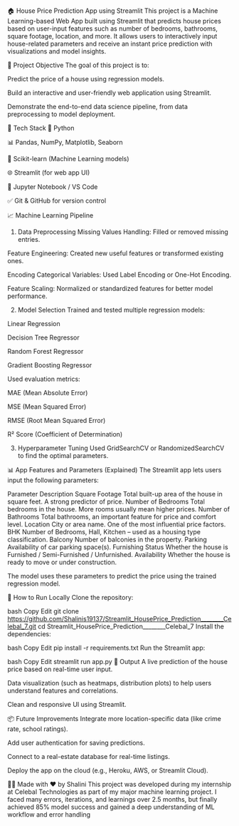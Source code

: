 🏠 House Price Prediction App using Streamlit
This project is a Machine Learning-based Web App built using Streamlit that predicts house prices based on user-input features such as number of bedrooms, bathrooms, square footage, location, and more. It allows users to interactively input house-related parameters and receive an instant price prediction with visualizations and model insights.

📌 Project Objective
The goal of this project is to:

Predict the price of a house using regression models.

Build an interactive and user-friendly web application using Streamlit.

Demonstrate the end-to-end data science pipeline, from data preprocessing to model deployment.

🧠 Tech Stack
🐍 Python

📊 Pandas, NumPy, Matplotlib, Seaborn

🤖 Scikit-learn (Machine Learning models)

🌐 Streamlit (for web app UI)

📁 Jupyter Notebook / VS Code

✅ Git & GitHub for version control

📈 Machine Learning Pipeline
1. Data Preprocessing
Missing Values Handling: Filled or removed missing entries.

Feature Engineering: Created new useful features or transformed existing ones.

Encoding Categorical Variables: Used Label Encoding or One-Hot Encoding.

Feature Scaling: Normalized or standardized features for better model performance.

2. Model Selection
Trained and tested multiple regression models:

Linear Regression

Decision Tree Regressor

Random Forest Regressor

Gradient Boosting Regressor

Used evaluation metrics:

MAE (Mean Absolute Error)

MSE (Mean Squared Error)

RMSE (Root Mean Squared Error)

R² Score (Coefficient of Determination)

3. Hyperparameter Tuning
Used GridSearchCV or RandomizedSearchCV to find the optimal parameters.

📊 App Features and Parameters (Explained)
The Streamlit app lets users input the following parameters:

Parameter	Description
Square Footage	Total built-up area of the house in square feet. A strong predictor of price.
Number of Bedrooms	Total bedrooms in the house. More rooms usually mean higher prices.
Number of Bathrooms	Total bathrooms, an important feature for price and comfort level.
Location	City or area name. One of the most influential price factors.
BHK	Number of Bedrooms, Hall, Kitchen – used as a housing type classification.
Balcony	Number of balconies in the property.
Parking	Availability of car parking space(s).
Furnishing Status	Whether the house is Furnished / Semi-Furnished / Unfurnished.
Availability	Whether the house is ready to move or under construction.

The model uses these parameters to predict the price using the trained regression model.

🎯 How to Run Locally
Clone the repository:

bash
Copy
Edit
git clone https://github.com/Shalinis19137/Streamlit_HousePrice_Prediction________Celebal_7.git
cd Streamlit_HousePrice_Prediction________Celebal_7
Install the dependencies:

bash
Copy
Edit
pip install -r requirements.txt
Run the Streamlit app:

bash
Copy
Edit
streamlit run app.py
📌 Output
A live prediction of the house price based on real-time user input.

Data visualization (such as heatmaps, distribution plots) to help users understand features and correlations.

Clean and responsive UI using Streamlit.

📦 Future Improvements
Integrate more location-specific data (like crime rate, school ratings).

Add user authentication for saving predictions.

Connect to a real-estate database for real-time listings.

Deploy the app on the cloud (e.g., Heroku, AWS, or Streamlit Cloud).

🧑‍💻 Made with ❤️ by Shalini
This project was developed during my internship at Celebal Technologies as part of my major machine learning project. I faced many errors, iterations, and learnings over 2.5 months, but finally achieved 85% model success and gained a deep understanding of ML workflow and error handling
